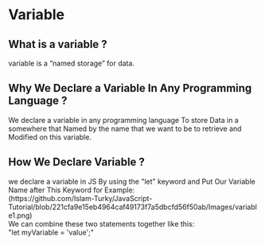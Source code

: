 # Variable
<h2>What is a variable ?</h2>
<p>
variable is a “named storage” for data.
</p>
<h2>Why We Declare a Variable In Any Programming Language ?</h2>
<p>
We declare a variable in any programming language To store Data in a somewhere that Named by the name that we want to be to retrieve and Modified on this variable.
</p>
<h2>How We Declare Variable ?</h2>
<p>
we declare a variable in JS By using the "let" keyword and Put Our Variable Name after This Keyword for Example:<br>
(https://github.com/Islam-Turky/JavaScript-Tutorial/blob/221cfa9e15eb4964caf49173f7a5dbcfd56f50ab/Images/variable1.png)
<br>
We can combine  these two statements together like this:<br>
"let myVariable = 'value';"<br>
</p>

